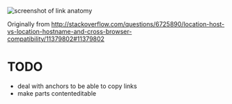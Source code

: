 ![screenshot of link anatomy](https://repository-images.githubusercontent.com/649393055/30ecd696-af4b-4d3a-908e-e979166dc8db)

Originally from http://stackoverflow.com/questions/6725890/location-host-vs-location-hostname-and-cross-browser-compatibility/11379802#11379802


TODO
===

* deal with anchors to be able to copy links
* make parts contenteditable